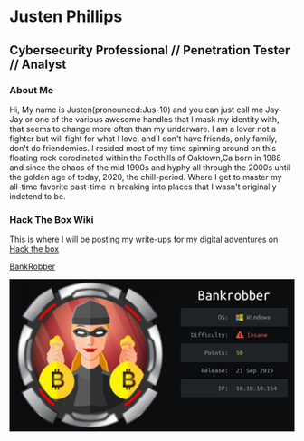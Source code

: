 # Justen Phillips
## Cybersecurity Professional // Penetration Tester // Analyst
### About Me
Hi,
My name is Justen(pronounced:Jus-10) and you can just call me Jay-Jay or one of the various awesome handles that I mask my identity with, that seems to change more often than my underware. I am a lover not a fighter but will fight for what I love, and I don't have friends, only family, don't do friendemies. I resided most of my time spinning around on this floating rock corodinated within the Foothills of Oaktown,Ca born in 1988 and since the chaos of the mid 1990s and hyphy all through the 2000s until the golden age of today, 2020, the chill-period. Where I get to master my all-time favorite past-time in breaking into places that I wasn't originally indetend to be.



### Hack The Box Wiki
This is where I will be posting my write-ups for my digital adventures on [Hack the box](https://hackthebox.eu)

[BankRobber](bankrobber.md)

![bankrobber.md](0_LJx7T2nwjYpeVHXe.jpeg)

